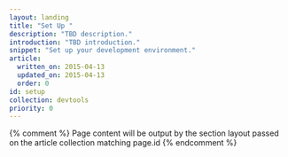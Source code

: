 ```yaml
---
layout: landing
title: "Set Up "
description: "TBD description."
introduction: "TBD introduction."
snippet: "Set up your development environment."
article:
  written_on: 2015-04-13
  updated_on: 2015-04-13
  order: 0
id: setup
collection: devtools
priority: 0
---
```


{% comment %}
Page content will be output by the section layout passed on the article collection matching page.id
{% endcomment %}
